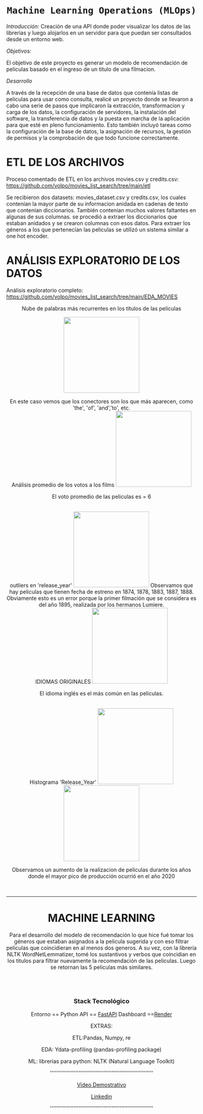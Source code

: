 # <h1 align=center>**`Machine Learning Operations (MLOps)`**</h1>

*Introducción:*
Creación de una API donde poder visualizar los datos de las librerias y luego alojarlos en un servidor para que puedan ser consultados desde un entorno web.


*Objetivos:*

El objetivo de este proyecto es generar un modelo de recomendación de peliculas basado en el ingreso de un titulo de una filmacion.


*Desarrollo*

A través de la recepción de una base de datos que contenía listas de peliculas para usar como consulta, realicé un proyecto donde se llevaron a cabo una serie de pasos que implicaron la extracción, transformacion y carga de los datos, la configuración de servidores, la instalación del software, la transferencia de datos y la puesta en marcha de la aplicación para que esté en pleno funcionamiento. Esto también incluyó tareas como la configuración de la base de datos, la asignación de recursos, la gestión de permisos y la comprobación de que todo funcione correctamente.


# ETL DE LOS ARCHIVOS
Proceso comentado de ETL en los archivos movies.csv y credits.csv: 
https://github.com/volpo/movies_list_search/tree/main/etl


Se recibieron dos datasets: movies_dataset.csv y credits.csv, los cuales contenían la mayor parte de su informacion anidada en cadenas de texto que 
contenían diccionarios. También contenian muchos valores faltantes en algunas de sus columnas.
se procedió a extraer los diccionarios que estaban anidados y se crearon columnas con esos datos. Para extraer los géneros a los que pertenecían las peliculas se utilizó un sistema similar a one hot encoder. 


# ANÁLISIS EXPLORATORIO DE LOS DATOS 

Análisis exploratorio completo:
https://github.com/volpo/movies_list_search/tree/main/EDA_MOVIES


 <center>Nube de palabras más recurrentes en los titulos de las peliculas
  

<p align="center">
<img src="https://user-images.githubusercontent.com/60153579/249987707-45adbd54-3c8b-4344-b430-360d30539e84.JPG"  height=200>
</p>
En este caso vemos que los conectores son los que más aparecen, como 'the', 'of', 'and','to', etc.

<br> 
<center>Análisis promedio de los votos a los films

<img src="https://user-images.githubusercontent.com/60153579/249987768-1b34d469-8336-4d7f-bb6a-1c27c153c004.JPG"  height=200>

El voto promedio de las peliculas es = 6

<br> 
<center>outliers en 'release_year'

<img src="https://user-images.githubusercontent.com/60153579/249987772-78f31880-076e-44f3-b189-7e4c7b6a4810.JPG"  height=200>
Observamos que hay peliculas que tienen fecha de estreno en 1874, 1878, 1883, 1887, 1888. Obviamente esto es un error porque la primer filmación que se considera es del año 1895, realizada por los hermanos Lumiere.

<br> 

<center> IDIOMAS ORIGINALES

<img src="https://user-images.githubusercontent.com/60153579/249987771-07fa9151-f098-4ce4-ac44-5d12a274d28e.JPG"  height=200>

El idioma inglés es el más común en las peliculas.

<br> 

<center>Histograma 'Release_Year'

<img src="https://user-images.githubusercontent.com/60153579/249997909-9a1ce4da-f74f-4d25-a765-727e7d102359.JPG"  height=200>

<img src="https://user-images.githubusercontent.com/60153579/249997901-18b45bfb-34d2-4aef-90bb-a769c24396cc.JPG"  height=200>

Observamos un aumento de la realizacion de peliculas durante los años donde el mayor pico de producción ocurrió en el año 2020
 
 <br> 

----------------------------------------------------
# MACHINE LEARNING

Para el desarrollo del modelo de recomendación lo que hice fué tomar los géneros que estaban asignados a la pelicula sugerida y con eso filtrar peliculas que coincidieran en al menos dos generos. A su vez, con la libreria NLTK WordNetLemmatizer, tomé los sustantivos y verbos que coincidian en los titulos para filtrar nuevamente la recomendación de las peliculas. 
Luego se retornan las 5 peliculas más similares. 

 <br> 


<br> 
  
### <center>  **Stack Tecnológico**
 Entorno == Python
 API == [FastAPI](https://fastapi.tiangolo.com/) 
 Dashboard ==[Render](https://dashboard.render.com/)
  
EXTRAS:

ETL:Pandas, Numpy, re

 EDA: Ydata-profiling (pandas-profiling package)

 ML:
librerias para python: 
NLTK (Natural Language Toolkit)


'''''''''''''''''''''''''''''''''''''''''''''''''''''''''''''''''

[Video Demostrativo](https://youtu.be/-BmyRvpuGk4)

[Linkedin](https://www.linkedin.com/in/alevolponi/)


'''''''''''''''''''''''''''''''''''''''''''''''''''''''''''''''''